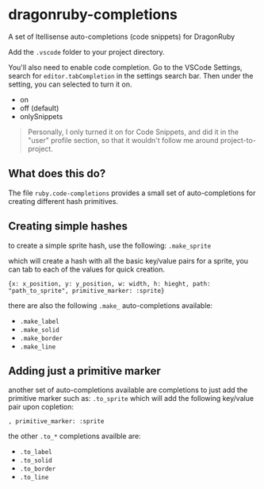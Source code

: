 # dragonruby-completions
A set of Itellisense auto-completions (code snippets) for DragonRuby

Add the `.vscode` folder to your project directory.

You'll also need to enable code completion. Go to the VSCode Settings, search for `editor.tabCompletion` in the settings search bar.
Then under the setting, you can selected to turn it on.
 * on
 * off (default)
 * onlySnippets

> Personally, I only turned it on for Code Snippets, and did it in the "user" profile section, so that it wouldn't follow me around project-to-project.

## What does this do?

The file `ruby.code-completions` provides a small set of auto-completions for creating different hash primitives.

## Creating simple hashes

to create a simple sprite hash, use the following:
 `.make_sprite`

 which will create a hash with all the basic key/value pairs for a sprite, you can tab to each of the values for quick creation.

 `{x: x_position, y: y_position, w: width, h: hieght, path: "path_to_sprite", primitive_marker: :sprite}`

 there are also the following `.make_` auto-completions available:

 * `.make_label`
 * `.make_solid`
 * `.make_border`
 * `.make_line`

## Adding just a primitive marker

another set of auto-completions available are completions to just add the primitive marker such as:
 `.to_sprite`
 which will add the following key/value pair upon copletion:

 `, primitive_marker: :sprite`

 the other `.to_*` completions availble are:

 * `.to_label`
 * `.to_solid`
 * `.to_border`
 * `.to_line`
